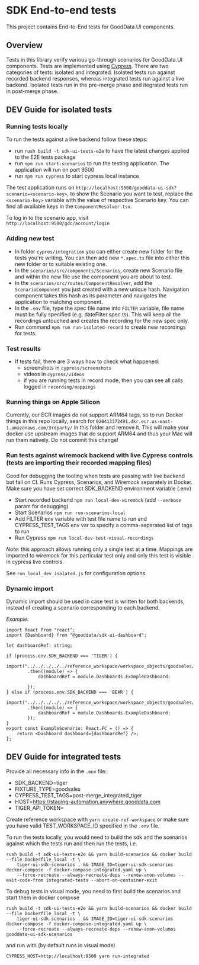 # SDK End-to-end tests

This project contains End-to-End tests for GoodData.UI components.

## Overview

Tests in this library verify various go-through scenarios for GoodData.UI components. Tests are implemented using [Cypress](https://www.cypress.io/).
There are two categories of tests: isolated and integrated. Isolated tests run against recorded backend responses, whereas integrated tests
run against a live backend. Isolated tests run in the pre-merge phase and itegrated tests run in post-merge phase.

## DEV Guide for isolated tests

### Running tests locally

To run the tests against a live backend follow these steps:

-   run `rush build -t sdk-ui-tests-e2e` to have the latest changes applied to the E2E tests package
-   run `npm run start-scenarios` to run the testing application. The application will run on port 9500
-   run `npm run cypress` to start cypress local instance

The test application runs on `http://localhost:9500/gooddata-ui-sdk?scenario=<scenario-key>`, to show the Scenario you want to test, replace the `<scenario-key>` variable
with the value of respective Scenario key. You can find all available keys in the `ComponentResolver.tsx`.

To log in to the scenario app, visit `http://localhost:9500/gdc/account/login`

### Adding new test

-   In folder `cypres/integration` you can either create new folder for the tests you're writing. You can then add new `*.spec.ts` file into either this new folder or to suitable existing one.
-   In the `scenarios/src/components/Scenarios`, create new Scenario file and within the new file use the component you are about to test.
-   In the `scenarios/src/routes/ComponentResolver`, add the `ScenarioComponent` you just created with a new unique hash. Navigation component takes this hash as its parameter and navigates the application to matching component.
-   In the `.env` file, type the spec file name into `FILTER` variable, file name must be fully specified (e.g. dateFilter.spec.ts). This will keep all the recordings untouched and creates the recording for the new spec only.
-   Run command `npm run run-isolated-record` to create new recordings for tests.

### Test results

-   If tests fail, there are 3 ways how to check what happened:
    -   screenshots in `cypress/screenshots`
    -   videos in `cypress/videos`
    -   if you are running tests in record mode, then you can see all calls logged in `recording/mappings`

### Running things on Apple Silicon

Currently, our ECR images do not support ARM64 tags, so to run Docker things in this repo locally, search for
`020413372491.dkr.ecr.us-east-1.amazonaws.com/3rdparty/` in this folder and remove it.
This will make your docker use upstream images that do support ARM64 and thus your Mac will run them natively.
Do not commit this change!

### Run tests against wiremock backend with live Cypress controls (tests are importing their recorded mapping files)

Good for debugging the tooling when tests are passing with live backend but fail on CI.
Runs Cypress, Scenarios, and Wiremock separately in Docker.
Make sure you have set correct SDK_BACKEND environment variable (.env)

-   Start recorded backend `npm run local-dev-wiremock` (add `--verbose` param for debugging)
-   Start Scenarios `npm run run-scenarios-local`
-   Add FILTER env variable with test file name to run and CYPRESS_TEST_TAGS env var to specify a comma-separated list of tags to run
-   Run Cypress `npm run local-dev-test-visual-recordings`

_Note:_ this approach allows running only a single test at a time.
Mappings are imported to wiremock for this particular test only and only this test is visible in cypress live controls.

See `run_local_dev_isolated.js` for configuration options.

### Dynamic import

Dynamic import should be used in case test is written for both backends, instead of creating a scenario corresponding to each backend.

_Example:_

```
import React from "react";
import {Dashboard} from "@gooddata/sdk-ui-dashboard";

let dashboardRef: string;

if (process.env.SDK_BACKEND === 'TIGER') {
    import("../../../../../reference_workspace/workspace_objects/goodsales/current_reference_workspace_objects_tiger")
        .then((module) => {
            dashboardRef = module.Dashboards.ExampleDashboard;

        });
} else if (process.env.SDK_BACKEND === 'BEAR') {
    import("../../../../../reference_workspace/workspace_objects/goodsales/current_reference_workspace_objects_bear")
        .then((module) => {
            dashboardRef = module.Dashboards.ExampleDashboard;
        });
}
export const ExampleScenario: React.FC = () => {
    return <Dashboard dashboard={dashboardRef} />;
};
```

## DEV Guide for integrated tests

Provide all necessary info in the `.env` file:

-   SDK_BACKEND=tiger
-   FIXTURE_TYPE=goodsales
-   CYPRESS_TEST_TAGS=post-merge_integrated_tiger
-   HOST=https://staging-automation.anywhere.gooddata.com
-   TIGER_API_TOKEN=

Create reference workspace with `yarn create-ref-workspace` or make sure you have valid TEST_WORKSPACE_ID specified in the `.env` file.

To run the tests locally, you would need to build the sdk and the scenarios against which the tests run and then run the tests, i.e.

```
rush build -t sdk-ui-tests-e2e && yarn build-scenarios && docker build --file Dockerfile_local -t \
    tiger-ui-sdk-scenarios . && IMAGE_ID=tiger-ui-sdk-scenarios docker-compose -f docker-compose-integrated.yaml up \
    --force-recreate --always-recreate-deps --renew-anon-volumes --exit-code-from integrated-tests --abort-on-container-exit
```

To debug tests in visual mode, you need to first build the scenarios and start them in docker compose

```
rush build -t sdk-ui-tests-e2e && yarn build-scenarios && docker build --file Dockerfile_local -t \
    tiger-ui-sdk-scenarios . && IMAGE_ID=tiger-ui-sdk-scenarios docker-compose -f docker-compose-integrated.yaml up \
    --force-recreate --always-recreate-deps --renew-anon-volumes gooddata-ui-sdk-scenarios
```

and run with (by default runs in visual mode)

```
CYPRESS_HOST=http://localhost:9500 yarn run-integrated
```
